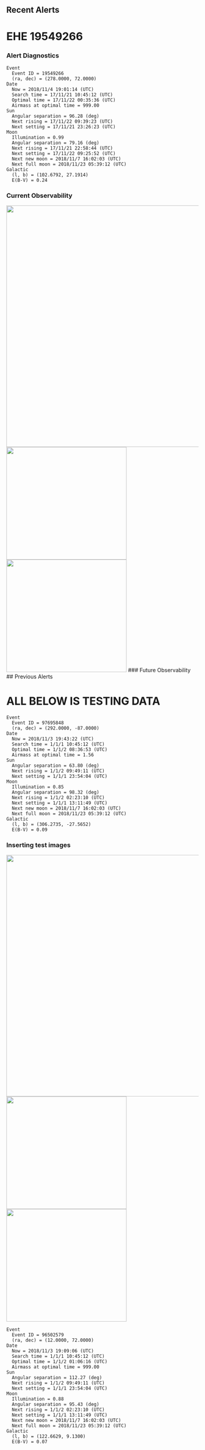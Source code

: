 ## Recent Alerts 

# EHE 19549266
### Alert Diagnostics
```
Event
  Event ID = 19549266
  (ra, dec) = (278.0000, 72.0000)
Date
  Now = 2018/11/4 19:01:14 (UTC)
  Search time = 17/11/21 10:45:12 (UTC)
  Optimal time = 17/11/22 00:35:36 (UTC)
  Airmass at optimal time = 999.00
Sun
  Angular separation = 96.28 (deg)
  Next rising = 17/11/22 09:39:23 (UTC)
  Next setting = 17/11/21 23:26:23 (UTC)
Moon
  Illumination = 0.99
  Angular separation = 79.16 (deg)
  Next rising = 17/11/21 22:58:44 (UTC)
  Next setting = 17/11/22 09:25:52 (UTC)
  Next new moon = 2018/11/7 16:02:03 (UTC)
  Next full moon = 2018/11/23 05:39:12 (UTC)
Galactic
  (l, b) = (102.6792, 27.1914)
  E(B-V) = 0.24
```
### Current Observability
<img src="/des-icecube/images-EHE_19549266/icecube_19549266_skymap_17-11-22-00-35-36.png" width="633">
<img src="/des-icecube/images-EHE_19549266/icecube_19549266_ortho_17-11-22-00-35-36.png" width="315" height="295">
<img src="/des-icecube/images-EHE_19549266/icecube_19549266_airmass_17-11-22-00-35-36.png" width="315" height="295">
### Future Observability
## Previous Alerts


# ALL BELOW IS TESTING DATA
```
Event
  Event ID = 97695848
  (ra, dec) = (292.0000, -87.0000)
Date
  Now = 2018/11/3 19:43:22 (UTC)
  Search time = 1/1/1 10:45:12 (UTC)
  Optimal time = 1/1/2 08:36:53 (UTC)
  Airmass at optimal time = 1.56
Sun
  Angular separation = 63.80 (deg)
  Next rising = 1/1/2 09:49:11 (UTC)
  Next setting = 1/1/1 23:54:04 (UTC)
Moon
  Illumination = 0.85
  Angular separation = 98.32 (deg)
  Next rising = 1/1/2 02:23:10 (UTC)
  Next setting = 1/1/1 13:11:49 (UTC)
  Next new moon = 2018/11/7 16:02:03 (UTC)
  Next full moon = 2018/11/23 05:39:12 (UTC)
Galactic
  (l, b) = (306.2735, -27.5652)
  E(B-V) = 0.09
```

### Inserting test images
<img src="/des-icecube/images-EHE_97695848/icecube_97695848_skymap_1-1-2-08-36-53.png" width="633" >
<img src="/des-icecube/images-EHE_97695848/icecube_97695848_ortho_1-1-2-08-36-53.png" width="315" height="295" >
<img src="/des-icecube/images-EHE_97695848/icecube_97695848_airmass_1-1-2-08-36-53.png"  width="315" height="295" >

```
Event
  Event ID = 96502579
  (ra, dec) = (12.0000, 72.0000)
Date
  Now = 2018/11/3 19:09:06 (UTC)
  Search time = 1/1/1 10:45:12 (UTC)
  Optimal time = 1/1/2 01:06:16 (UTC)
  Airmass at optimal time = 999.00
Sun
  Angular separation = 112.27 (deg)
  Next rising = 1/1/2 09:49:11 (UTC)
  Next setting = 1/1/1 23:54:04 (UTC)
Moon
  Illumination = 0.88
  Angular separation = 95.43 (deg)
  Next rising = 1/1/2 02:23:10 (UTC)
  Next setting = 1/1/1 13:11:49 (UTC)
  Next new moon = 2018/11/7 16:02:03 (UTC)
  Next full moon = 2018/11/23 05:39:12 (UTC)
Galactic
  (l, b) = (122.6629, 9.1300)
  E(B-V) = 0.07
```

